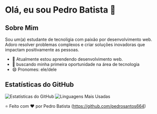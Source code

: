 # Olá, eu sou Pedro Batista 👋

## Sobre Mim
Sou um(a) estudante de tecnoligia com paixão por desenvolvimento web. Adoro resolver problemas complexos e criar soluções inovadoras que impactam positivamente as pessoas.

- 🌱 Atualmente estou aprendendo desenvolvimento web.
- 💼 buscando minha primeira oportunidade na área de tecnologia 
- 😄 Pronomes: ele/dele
## Estatísticas do GitHub
![Estatísticas do GitHub](https://github-readme-stats.vercel.app/api?username=pedrosantos664&show_icons=true&theme=dark&hide_border=true)
![Linguagens Mais Usadas](https://github-readme-stats.vercel.app/api/top-langs/?username=pedrosantos664&layout=compact&theme=dark&hide_border=true)


⭐️ Feito com ❤️ por Pedro Batista (https://github.com/pedrosantos664)
